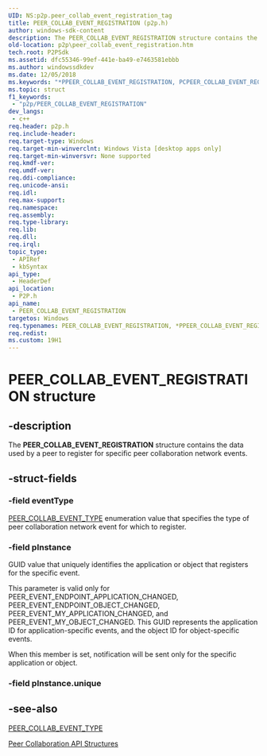```yaml
---
UID: NS:p2p.peer_collab_event_registration_tag
title: PEER_COLLAB_EVENT_REGISTRATION (p2p.h)
author: windows-sdk-content
description: The PEER_COLLAB_EVENT_REGISTRATION structure contains the data used by a peer to register for specific peer collaboration network events.
old-location: p2p\peer_collab_event_registration.htm
tech.root: P2PSdk
ms.assetid: dfc55346-99ef-441e-ba49-e7463581ebbb
ms.author: windowssdkdev
ms.date: 12/05/2018
ms.keywords: "*PPEER_COLLAB_EVENT_REGISTRATION, PCPEER_COLLAB_EVENT_REGISTRATION, PCPEER_COLLAB_EVENT_REGISTRATION structure pointer [Peer Networking], PEER_COLLAB_EVENT_REGISTRATION, PEER_COLLAB_EVENT_REGISTRATION structure [Peer Networking], PPEER_COLLAB_EVENT_REGISTRATION, PPEER_COLLAB_EVENT_REGISTRATION structure pointer [Peer Networking], p2p.peer_collab_event_registration, p2p/PCPEER_COLLAB_EVENT_REGISTRATION, p2p/PEER_COLLAB_EVENT_REGISTRATION, p2p/PPEER_COLLAB_EVENT_REGISTRATION"
ms.topic: struct
f1_keywords: 
 - "p2p/PEER_COLLAB_EVENT_REGISTRATION"
dev_langs:
 - c++
req.header: p2p.h
req.include-header: 
req.target-type: Windows
req.target-min-winverclnt: Windows Vista [desktop apps only]
req.target-min-winversvr: None supported
req.kmdf-ver: 
req.umdf-ver: 
req.ddi-compliance: 
req.unicode-ansi: 
req.idl: 
req.max-support: 
req.namespace: 
req.assembly: 
req.type-library: 
req.lib: 
req.dll: 
req.irql: 
topic_type:
 - APIRef
 - kbSyntax
api_type:
 - HeaderDef
api_location:
 - P2P.h
api_name:
 - PEER_COLLAB_EVENT_REGISTRATION
targetos: Windows
req.typenames: PEER_COLLAB_EVENT_REGISTRATION, *PPEER_COLLAB_EVENT_REGISTRATION
req.redist: 
ms.custom: 19H1
---
```


# PEER_COLLAB_EVENT_REGISTRATION structure


## -description


The <b>PEER_COLLAB_EVENT_REGISTRATION</b> structure contains the data used by a peer to register for specific peer collaboration network events.


## -struct-fields




### -field eventType


<a href="https://docs.microsoft.com/windows/desktop/api/p2p/ne-p2p-peer_collab_event_type">PEER_COLLAB_EVENT_TYPE</a> enumeration value that specifies the type of peer collaboration network event for which to register.


### -field pInstance

GUID value that uniquely identifies the application or object  that registers for the specific event.

This parameter is valid only for PEER_EVENT_ENDPOINT_APPLICATION_CHANGED, PEER_EVENT_ENDPOINT_OBJECT_CHANGED, PEER_EVENT_MY_APPLICATION_CHANGED, and PEER_EVENT_MY_OBJECT_CHANGED. This GUID represents the application ID for application-specific events, and the object ID for object-specific events.  

When <b></b>this member is set, notification will be sent only for the specific application or object.


### -field pInstance.unique

 




## -see-also




<a href="https://docs.microsoft.com/windows/desktop/api/p2p/ne-p2p-peer_collab_event_type">PEER_COLLAB_EVENT_TYPE</a>



<a href="https://docs.microsoft.com/windows/desktop/P2PSdk/collaboration-api-structures">Peer Collaboration API Structures</a>
 

 

